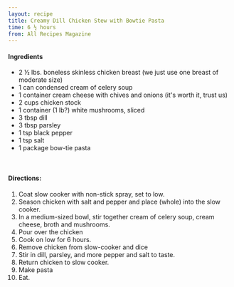 ```yaml
---
layout: recipe
title: Creamy Dill Chicken Stew with Bowtie Pasta
time: 6 ½ hours
from: All Recipes Magazine
---
```


#### Ingredients

* 2 ½ lbs. boneless skinless chicken breast (we just use one breast of moderate size)
* 1 can condensed cream of celery soup
* 1 container cream cheese with chives and onions (it's worth it, trust us)
* 2 cups chicken stock
* 1 container (1 lb?) white mushrooms, sliced
* 3 tbsp dill
* 3 tbsp parsley
* 1 tsp black pepper
* 1 tsp salt
* 1 package bow-tie pasta

<br>

#### Directions:

1. Coat slow cooker with non-stick spray, set to low.
2. Season chicken with salt and pepper and place (whole) into the slow cooker.
3. In a medium-sized bowl, stir together cream of celery soup, cream cheese, broth and mushrooms.
4. Pour over the chicken 
5. Cook on low for 6 hours.
6. Remove chicken from slow-cooker and dice
7. Stir in dill, parsley, and more pepper and salt to taste. 
8. Return chicken to slow cooker.
9. Make pasta
10. Eat.
